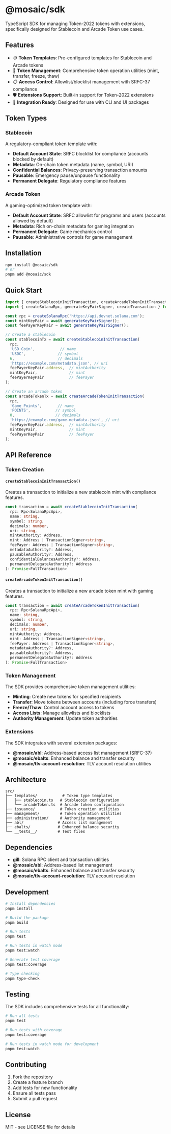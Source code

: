 # @mosaic/sdk

TypeScript SDK for managing Token-2022 tokens with extensions, specifically designed for Stablecoin and Arcade Token use cases.

## Features

- 🪙 **Token Templates**: Pre-configured templates for Stablecoin and Arcade tokens
- 🔧 **Token Management**: Comprehensive token operation utilities (mint, transfer, freeze, thaw)
- 📋 **Access Control**: Allowlist/blocklist management with SRFC-37 compliance
- 🛡️ **Extensions Support**: Built-in support for Token-2022 extensions
- 🔗 **Integration Ready**: Designed for use with CLI and UI packages

## Token Types

### Stablecoin

A regulatory-compliant token template with:

- **Default Account State**: SRFC blocklist for compliance (accounts blocked by default)
- **Metadata**: On-chain token metadata (name, symbol, URI)
- **Confidential Balances**: Privacy-preserving transaction amounts
- **Pausable**: Emergency pause/unpause functionality
- **Permanent Delegate**: Regulatory compliance features

### Arcade Token

A gaming-optimized token template with:

- **Default Account State**: SRFC allowlist for programs and users (accounts allowed by default)
- **Metadata**: Rich on-chain metadata for gaming integration
- **Permanent Delegate**: Game mechanics control
- **Pausable**: Administrative controls for game management

## Installation

```bash
npm install @mosaic/sdk
# or
pnpm add @mosaic/sdk
```

## Quick Start

```typescript
import { createStablecoinInitTransaction, createArcadeTokenInitTransaction } from '@mosaic/sdk';
import { createSolanaRpc, generateKeyPairSigner, createTransaction } from 'gill';

const rpc = createSolanaRpc('https://api.devnet.solana.com');
const mintKeyPair = await generateKeyPairSigner();
const feePayerKeyPair = await generateKeyPairSigner();

// Create a stablecoin
const stablecoinTx = await createStablecoinInitTransaction(
  rpc,
  'USD Coin',           // name
  'USDC',              // symbol
  6,                   // decimals
  'https://example.com/metadata.json', // uri
  feePayerKeyPair.address,  // mintAuthority
  mintKeyPair,              // mint
  feePayerKeyPair           // feePayer
);

// Create an arcade token
const arcadeTokenTx = await createArcadeTokenInitTransaction(
  rpc,
  'Game Points',       // name
  'POINTS',           // symbol
  0,                  // decimals
  'https://example.com/game-metadata.json', // uri
  feePayerKeyPair.address,  // mintAuthority
  mintKeyPair,              // mint
  feePayerKeyPair           // feePayer
);
```

## API Reference

### Token Creation

#### `createStablecoinInitTransaction()`

Creates a transaction to initialize a new stablecoin mint with compliance features.

```typescript
const transaction = await createStablecoinInitTransaction(
  rpc: Rpc<SolanaRpcApi>,
  name: string,
  symbol: string,
  decimals: number,
  uri: string,
  mintAuthority: Address,
  mint: Address | TransactionSigner<string>,
  feePayer: Address | TransactionSigner<string>,
  metadataAuthority?: Address,
  pausableAuthority?: Address,
  confidentialBalancesAuthority?: Address,
  permanentDelegateAuthority?: Address
): Promise<FullTransaction>
```

#### `createArcadeTokenInitTransaction()`

Creates a transaction to initialize a new arcade token mint with gaming features.

```typescript
const transaction = await createArcadeTokenInitTransaction(
  rpc: Rpc<SolanaRpcApi>,
  name: string,
  symbol: string,
  decimals: number,
  uri: string,
  mintAuthority: Address,
  mint: Address | TransactionSigner<string>,
  feePayer: Address | TransactionSigner<string>,
  metadataAuthority?: Address,
  pausableAuthority?: Address,
  permanentDelegateAuthority?: Address
): Promise<FullTransaction>
```

### Token Management

The SDK provides comprehensive token management utilities:

- **Minting**: Create new tokens for specified recipients
- **Transfer**: Move tokens between accounts (including force transfers)
- **Freeze/Thaw**: Control account access to tokens
- **Access Lists**: Manage allowlists and blocklists
- **Authority Management**: Update token authorities

### Extensions

The SDK integrates with several extension packages:

- **@mosaic/abl**: Address-based access list management (SRFC-37)
- **@mosaic/ebalts**: Enhanced balance and transfer security
- **@mosaic/tlv-account-resolution**: TLV account resolution utilities

## Architecture

```
src/
├── templates/           # Token type templates
│   ├── stablecoin.ts   # Stablecoin configuration
│   └── arcadeToken.ts  # Arcade token configuration
├── issuance/           # Token creation utilities
├── management/         # Token operation utilities
├── administration/     # Authority management
├── abl/               # Access list management
├── ebalts/            # Enhanced balance security
└── __tests__/         # Test files
```

## Dependencies

- **gill**: Solana RPC client and transaction utilities
- **@mosaic/abl**: Address-based list management
- **@mosaic/ebalts**: Enhanced balance and transfer security
- **@mosaic/tlv-account-resolution**: TLV account resolution

## Development

```bash
# Install dependencies
pnpm install

# Build the package
pnpm build

# Run tests
pnpm test

# Run tests in watch mode
pnpm test:watch

# Generate test coverage
pnpm test:coverage

# Type checking
pnpm type-check
```

## Testing

The SDK includes comprehensive tests for all functionality:

```bash
# Run all tests
pnpm test

# Run tests with coverage
pnpm test:coverage

# Run tests in watch mode for development
pnpm test:watch
```

## Contributing

1. Fork the repository
2. Create a feature branch
3. Add tests for new functionality
4. Ensure all tests pass
5. Submit a pull request

## License

MIT - see LICENSE file for details
